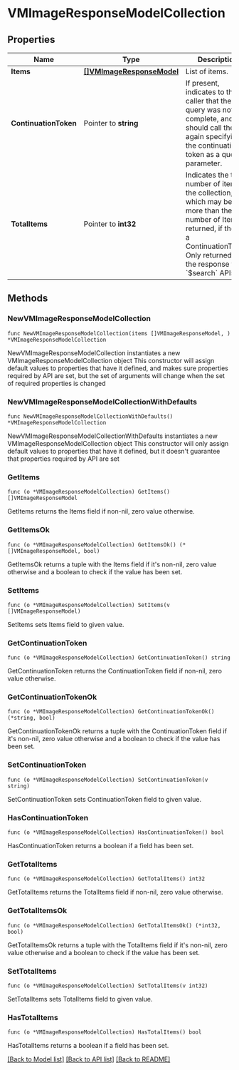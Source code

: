 # VMImageResponseModelCollection

## Properties

Name | Type | Description | Notes
------------ | ------------- | ------------- | -------------
**Items** | [**[]VMImageResponseModel**](VMImageResponseModel.md) | List of items. | 
**ContinuationToken** | Pointer to **string** | If present, indicates to the caller that the query was not complete, and they should call the API again specifying the continuation token as a query parameter. | [optional] 
**TotalItems** | Pointer to **int32** | Indicates the total number of items in the collection, which may be more than the number of Items returned, if there is a ContinuationToken.  Only returned in the response to &#x60;$search&#x60; APIs. | [optional] 

## Methods

### NewVMImageResponseModelCollection

`func NewVMImageResponseModelCollection(items []VMImageResponseModel, ) *VMImageResponseModelCollection`

NewVMImageResponseModelCollection instantiates a new VMImageResponseModelCollection object
This constructor will assign default values to properties that have it defined,
and makes sure properties required by API are set, but the set of arguments
will change when the set of required properties is changed

### NewVMImageResponseModelCollectionWithDefaults

`func NewVMImageResponseModelCollectionWithDefaults() *VMImageResponseModelCollection`

NewVMImageResponseModelCollectionWithDefaults instantiates a new VMImageResponseModelCollection object
This constructor will only assign default values to properties that have it defined,
but it doesn't guarantee that properties required by API are set

### GetItems

`func (o *VMImageResponseModelCollection) GetItems() []VMImageResponseModel`

GetItems returns the Items field if non-nil, zero value otherwise.

### GetItemsOk

`func (o *VMImageResponseModelCollection) GetItemsOk() (*[]VMImageResponseModel, bool)`

GetItemsOk returns a tuple with the Items field if it's non-nil, zero value otherwise
and a boolean to check if the value has been set.

### SetItems

`func (o *VMImageResponseModelCollection) SetItems(v []VMImageResponseModel)`

SetItems sets Items field to given value.


### GetContinuationToken

`func (o *VMImageResponseModelCollection) GetContinuationToken() string`

GetContinuationToken returns the ContinuationToken field if non-nil, zero value otherwise.

### GetContinuationTokenOk

`func (o *VMImageResponseModelCollection) GetContinuationTokenOk() (*string, bool)`

GetContinuationTokenOk returns a tuple with the ContinuationToken field if it's non-nil, zero value otherwise
and a boolean to check if the value has been set.

### SetContinuationToken

`func (o *VMImageResponseModelCollection) SetContinuationToken(v string)`

SetContinuationToken sets ContinuationToken field to given value.

### HasContinuationToken

`func (o *VMImageResponseModelCollection) HasContinuationToken() bool`

HasContinuationToken returns a boolean if a field has been set.

### GetTotalItems

`func (o *VMImageResponseModelCollection) GetTotalItems() int32`

GetTotalItems returns the TotalItems field if non-nil, zero value otherwise.

### GetTotalItemsOk

`func (o *VMImageResponseModelCollection) GetTotalItemsOk() (*int32, bool)`

GetTotalItemsOk returns a tuple with the TotalItems field if it's non-nil, zero value otherwise
and a boolean to check if the value has been set.

### SetTotalItems

`func (o *VMImageResponseModelCollection) SetTotalItems(v int32)`

SetTotalItems sets TotalItems field to given value.

### HasTotalItems

`func (o *VMImageResponseModelCollection) HasTotalItems() bool`

HasTotalItems returns a boolean if a field has been set.


[[Back to Model list]](../README.md#documentation-for-models) [[Back to API list]](../README.md#documentation-for-api-endpoints) [[Back to README]](../README.md)



